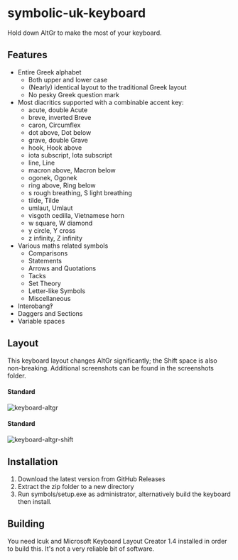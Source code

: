 symbolic-uk-keyboard
====================

Hold down AltGr to make the most of your keyboard.

## Features

* Entire Greek alphabet
	* Both upper and lower case
	* (Nearly) identical layout to the traditional Greek layout
	* No pesky Greek question mark
* Most diacritics supported with a combinable accent key:
	* acute, double Acute
	* breve, inverted Breve
	* caron, Circumflex
	* dot above, Dot below
	* grave, double Grave
	* hook, Hook above
	* iota subscript, Iota subscript
	* line, Line
	* macron above, Macron below
	* ogonek, Ogonek
	* ring above, Ring below
	* s rough breathing, S light breathing
	* tilde, Tilde
	* umlaut, Umlaut
	* visgoth cedilla, Vietnamese horn
	* w square, W diamond
	* y circle, Y cross
	* z infinity, Z infinity
* Various maths related symbols
	* Comparisons
	* Statements
	* Arrows and Quotations
	* Tacks
	* Set Theory
	* Letter-like Symbols
	* Miscellaneous
* Interobang‽
* Daggers and Sections
* Variable spaces
	
## Layout

This keyboard layout changes AltGr significantly; the Shift space is also non-breaking. Additional screenshots can be found in the screenshots folder.

#### Standard

![keyboard-altgr](https://raw.githubusercontent.com/mattconsto/symbolic-uk-keyboard/master/screenshots/keyboard-altgr.png)

#### Standard

![keyboard-altgr-shift](https://raw.githubusercontent.com/mattconsto/symbolic-uk-keyboard/master/screenshots/keyboard-altgr-shift.png)

## Installation

1. Download the latest version from GitHub Releases
2. Extract the zip folder to a new directory
3. Run symbols/setup.exe as administrator, alternatively build the keyboard then install.

## Building

You need lcuk and Microsoft Keyboard Layout Creator 1.4 installed in order to build this. It's not a very reliable bit of software.
